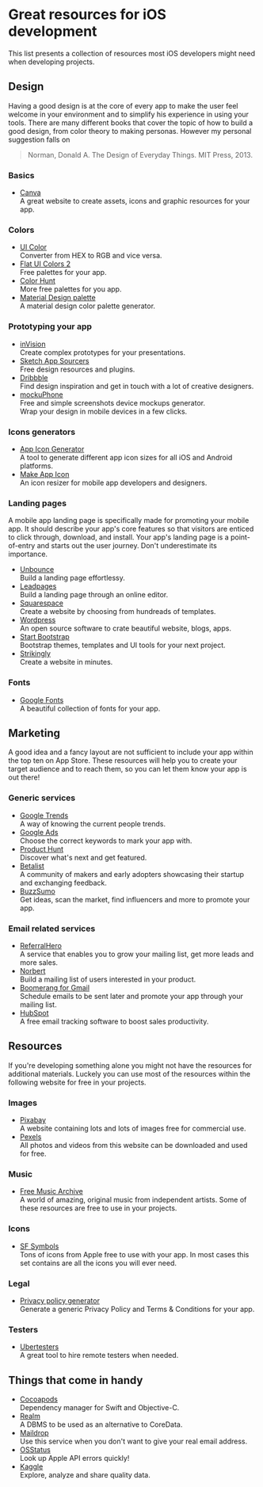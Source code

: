 # Great resources for iOS development

This list presents a collection of resources most iOS developers might need when developing projects.

## Design

Having a good design is at the core of every app to make the user feel welcome in your environment and to simplify his experience in using your tools. There are many different books that cover the topic of how to build a good design, from color theory to making personas. However my personal suggestion falls on

> Norman, Donald A. The Design of Everyday Things. MIT Press, 2013.

### Basics

- [Canva](https://www.canva.com) <br> A great website to create assets, icons and graphic resources for your app.

### Colors

- [UI Color](https://www.uicolor.io) <br> Converter from HEX to RGB and vice versa.
- [Flat UI Colors 2](https://www.flatuicolors.com) <br> Free palettes for your app.
- [Color Hunt](https://www.colorhunt.co) <br> More free palettes for you app.
- [Material Design palette](https://www.materialpalette.com) <br> A material design color palette generator.

### Prototyping your app

- [inVision](https://www.invisionapp.com) <br> Create complex prototypes for your presentations.
- [Sketch App Sourcers](https://www.sketchappsources.com) <br> Free design resources and plugins.
- [Dribbble](https://www.dribble.com) <br> Find design inspiration and get in touch with a lot of creative designers.
- [mockuPhone](https://www.mockuphone.com) <br> Free and simple screenshots device mockups generator. <br> Wrap your design in mobile devices in a few clicks.

### Icons generators

- [App Icon Generator](https://www.appicon.co) <br> A tool to generate different app icon sizes for all iOS and Android platforms.
- [Make App Icon](https://www.makeappicon.com) <br> An icon resizer for mobile app developers and designers.

### Landing pages

A mobile app landing page is specifically made for promoting your mobile app. It should describe your app's core features so that visitors are enticed to click through, download, and install. Your app's landing page is a point-of-entry and starts out the user journey. Don't underestimate its importance.

- [Unbounce](https://www.unbounce.com) <br> Build a landing page effortlessy.
- [Leadpages](https://www.leadpages.com) <br> Build a landing page through an online editor.
- [Squarespace](https://www.squarespace.com) <br> Create a website by choosing from hundreads of templates.
- [Wordpress](https://www.wordpress.org) <br> An open source software to crate beautiful website, blogs, apps.
- [Start Bootstrap](https://www.startbootstrap.com) <br> Bootstrap themes, templates and UI tools for your next project.
- [Strikingly](https://www.strikingly.com) <br> Create a website in minutes.

### Fonts

- [Google Fonts](https://fonts.google.com) <br> A beautiful collection of fonts for your app.

## Marketing

A good idea and a fancy layout are not sufficient to include your app within the top ten on App Store. These resources will help you to create your target audience and to reach them, so you can let them know your app is out there!

### Generic services

- [Google Trends](https://trands.google.co.uk) <br> A way of knowing the current people trends.
- [Google Ads](https://ads.google.com/intl/it_it/home/tools/keyword-planner) <br> Choose the correct keywords to mark your app with.
- [Product Hunt](https://trands.google.co.uk) <br> Discover what's next and get featured.
- [Betalist](https://betalist.com) <br> A community of makers and early adopters showcasing their startup and exchanging feedback.
- [BuzzSumo](https://buzzsumo.com) <br> Get ideas, scan the market, find influencers and more to promote your app.

### Email related services

- [ReferralHero](https://referralhero.com) <br> A service that enables you to grow your mailing list, get more leads and more sales.
- [Norbert](https://voilanorbert.com) <br> Build a mailing list of users interested in your product.
- [Boomerang for Gmail](https://boomeranggmail.com) <br> Schedule emails to be sent later and promote your app through your mailing list.
- [HubSpot](https://hubspots.com) <br> A free email tracking software to boost sales productivity.

## Resources

If you're developing something alone you might not have the resources for additional materials. Luckely you can use most of the resources within the following website for free in your projects.

### Images

- [Pixabay](https://www.pixabay.com) <br> A website containing lots and lots of images free for commercial use.
- [Pexels](https://www.pexels.com) <br> All photos and videos from this website can be downloaded and used for free.

### Music

- [Free Music Archive](https://www.freemusicarchive.org) <br> A world of amazing, original music from independent artists. Some of these resources are free to use in your projects.

### Icons

- [SF Symbols](https://developer.apple.com/design/human-interface-guidelines/sf-symbols/overview) <br> Tons of icons from Apple free to use with your app. In most cases this set contains are all the icons you will ever need.

### Legal

- [Privacy policy generator](https://app-privacy-policy-generator.firebaseapp.com) <br> Generate a generic Privacy Policy and Terms & Conditions for your app.

### Testers

- [Ubertesters](https.//ubertesters.com) <br> A great tool to hire remote testers when needed.


## Things that come in handy

- [Cocoapods](https://cocoapods.org) <br> Dependency manager for Swift and Objective-C.
- [Realm](https://realm.io) <br> A DBMS to be used as an alternative to CoreData.
- [Maildrop](https://maildrop.cc) <br> Use this service when you don't want to give your real email address.
- [OSStatus](https://osstatus.com) <br> Look up Apple API errors quickly!
- [Kaggle](https://kaggle.com) <br> Explore, analyze and share quality data.

